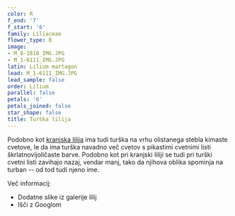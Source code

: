 ```yaml
---
color: R
f_end: '7'
f_start: '6'
family: Liliaceae
flower_type: B
image:
- M_8-1810_IMG.JPG
- M_1-6111_IMG.JPG
latin: Lilium martagon
lead: M_1-6111_IMG.JPG
lead_sample: false
order: Lilium
parallel: false
petals: '6'
petals_joined: false
star_shape: false
title: Turška lilija
---
```

Podobno kot [kranjska lilija](../liliumcarniolicum/) ima tudi turška na vrhu olistanega stebla kimaste cvetove, le da ima turška navadno več cvetov s pikastimi cvetnimi listi škrlatnovijoličaste barve. Podobno kot pri kranjski liliji se tudi pri turški cvetni listi zavihajo nazaj, vendar manj, tako da njihova oblika spominja na turban -- od tod tudi njeno ime.

Več informacij:

-   Dodatne slike iz galerije lilij
-   Išči z Googlom
